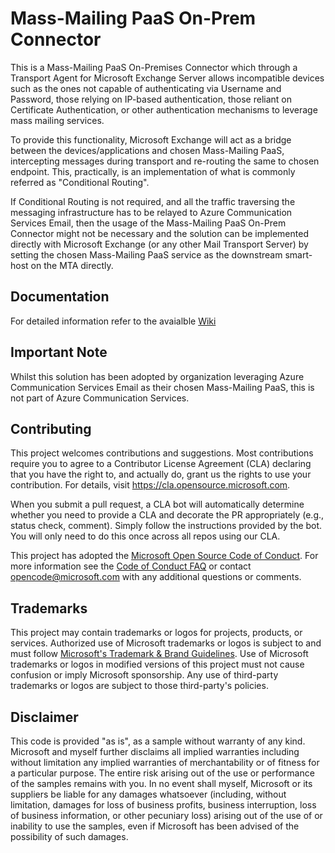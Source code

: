# Mass-Mailing PaaS On-Prem Connector

This is a Mass-Mailing PaaS On-Premises Connector which through a Transport Agent for Microsoft Exchange Server allows incompatible devices such as the ones not capable of authenticating via Username and Password, those relying on IP-based authentication, those reliant on Certificate Authentication, or other authentication mechanisms to leverage mass mailing services.

To provide this functionality, Microsoft Exchange will act as a bridge between the devices/applications and chosen Mass-Mailing PaaS, intercepting messages during transport and re-routing the same to chosen endpoint. This, practically, is an implementation of what is commonly referred as "Conditional Routing".

If Conditional Routing is not required, and all the traffic traversing the messaging infrastructure has to be relayed to Azure Communication Services Email, then the usage of the Mass-Mailing PaaS On-Prem Connector might not be necessary and the solution can be implemented directly with Microsoft Exchange (or any other Mail Transport Server) by setting the chosen Mass-Mailing PaaS service as the downstream smart-host on the MTA directly.

## Documentation

For detailed information refer to the avaialble [Wiki](https://github.com/kavejo/MassMailingPaaSOnPremConnector/wiki)

## Important Note

Whilst this solution has been adopted by organization leveraging Azure Communication Services Email as their chosen Mass-Mailing PaaS, this is not part of Azure Communication Services.


## Contributing

This project welcomes contributions and suggestions.  Most contributions require you to agree to a
Contributor License Agreement (CLA) declaring that you have the right to, and actually do, grant us
the rights to use your contribution. For details, visit https://cla.opensource.microsoft.com.

When you submit a pull request, a CLA bot will automatically determine whether you need to provide
a CLA and decorate the PR appropriately (e.g., status check, comment). Simply follow the instructions
provided by the bot. You will only need to do this once across all repos using our CLA.

This project has adopted the [Microsoft Open Source Code of Conduct](https://opensource.microsoft.com/codeofconduct/).
For more information see the [Code of Conduct FAQ](https://opensource.microsoft.com/codeofconduct/faq/) or
contact [opencode@microsoft.com](mailto:opencode@microsoft.com) with any additional questions or comments.

## Trademarks

This project may contain trademarks or logos for projects, products, or services. Authorized use of Microsoft 
trademarks or logos is subject to and must follow 
[Microsoft's Trademark & Brand Guidelines](https://www.microsoft.com/en-us/legal/intellectualproperty/trademarks/usage/general).
Use of Microsoft trademarks or logos in modified versions of this project must not cause confusion or imply Microsoft sponsorship.
Any use of third-party trademarks or logos are subject to those third-party's policies.

## Disclaimer

This code is provided "as is", as a sample without warranty of any kind.
Microsoft and myself further disclaims all implied warranties including without limitation any implied warranties of merchantability or of fitness for a particular purpose. The entire risk arising out of the use or performance of the samples remains with you. In no event shall myself, Microsoft or its suppliers be liable for any damages whatsoever (including, without limitation, damages for loss of business profits, business interruption, loss of business information, or other pecuniary loss) arising out of the use of or inability to use the samples, even if Microsoft has been advised of the possibility of such damages.

